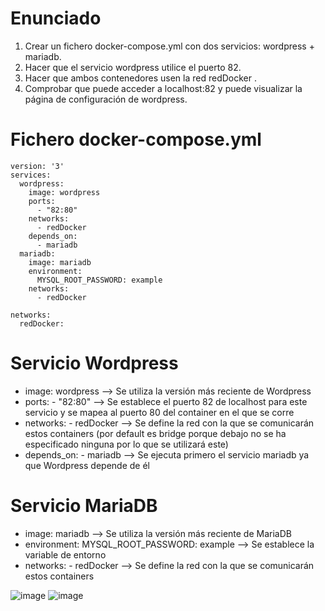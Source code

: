 # Enunciado #
1. Crear un fichero docker-compose.yml con dos servicios: wordpress + mariadb.
2. Hacer que el servicio wordpress utilice el puerto 82.
3. Hacer que ambos contenedores usen la red redDocker .
4. Comprobar que puede acceder a localhost:82 y puede visualizar la página de configuración de wordpress.

# Fichero docker-compose.yml #
```
version: '3'
services:
  wordpress:
    image: wordpress
    ports:
      - "82:80"
    networks:
      - redDocker
    depends_on:
      - mariadb
  mariadb:
    image: mariadb
    environment:
      MYSQL_ROOT_PASSWORD: example
    networks:
      - redDocker

networks:
  redDocker:
```
# Servicio Wordpress #
- image: wordpress --> Se utiliza la versión más reciente de Wordpress
- ports: - "82:80" --> Se establece el puerto 82 de localhost para este servicio y se mapea al puerto 80 del container en el que se corre
- networks: - redDocker --> Se define la red con la que se comunicarán estos containers (por default es bridge porque debajo no se ha especificado ninguna por lo que se utilizará este) 
- depends_on: - mariadb --> Se ejecuta primero el servicio mariadb ya que Wordpress depende de él

# Servicio MariaDB #
- image: mariadb  --> Se utiliza la versión más reciente de MariaDB
- environment: MYSQL_ROOT_PASSWORD: example --> Se establece la variable de entorno 
- networks: - redDocker  --> Se define la red con la que se comunicarán estos containers

![image](https://github.com/SBaston/PractDocker/assets/101277911/9523619f-45d4-4c45-af73-ea6ea78ea52d)
![image](https://github.com/SBaston/PractDocker/assets/101277911/5b171687-798f-4228-a2c2-7681b68c46d3)

